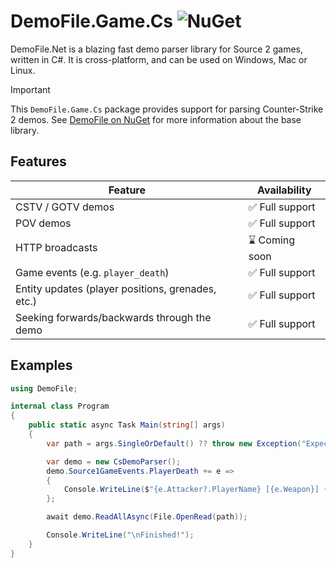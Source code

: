 # DemoFile.Game.Cs ![NuGet](https://img.shields.io/nuget/v/DemoFile.Game.Cs)

DemoFile.Net is a blazing fast demo parser library for Source 2 games, written in C#. It is cross-platform, and can be
used on Windows, Mac or Linux.

> [!IMPORTANT]
> This `DemoFile.Game.Cs` package provides support for parsing Counter-Strike 2 demos.
> See [DemoFile on NuGet](https://www.nuget.org/packages/DemoFile) for more information about the base library.

## Features

| Feature                                           | Availability   |
|---------------------------------------------------|----------------|
| CSTV / GOTV demos                                 | ✅ Full support |
| POV demos                                         | ✅ Full support |
| HTTP broadcasts                                   | ⌛ Coming soon  |
| Game events (e.g. `player_death`)                 | ✅ Full support |
| Entity updates (player positions, grenades, etc.) | ✅ Full support |
| Seeking forwards/backwards through the demo       | ✅ Full support |

## Examples

```c#
using DemoFile;

internal class Program
{
    public static async Task Main(string[] args)
    {
        var path = args.SingleOrDefault() ?? throw new Exception("Expected a single argument: <path to .dem>");

        var demo = new CsDemoParser();
        demo.Source1GameEvents.PlayerDeath += e =>
        {
            Console.WriteLine($"{e.Attacker?.PlayerName} [{e.Weapon}] {e.Player?.PlayerName}");
        };

        await demo.ReadAllAsync(File.OpenRead(path));

        Console.WriteLine("\nFinished!");
    }
}
```
